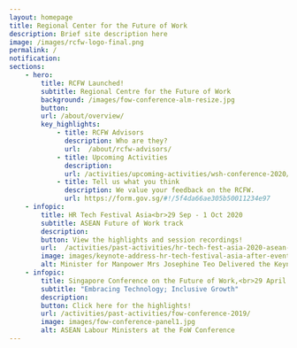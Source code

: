 ```yaml
---
layout: homepage
title: Regional Center for the Future of Work
description: Brief site description here
image: /images/rcfw-logo-final.png
permalink: /
notification:  
sections:
    - hero:
        title: RCFW Launched!
        subtitle: Regional Centre for the Future of Work 
        background: /images/fow-conference-alm-resize.jpg
        button: 
        url: /about/overview/
        key_highlights:
            - title: RCFW Advisors
              description: Who are they?
              url: 	/about/rcfw-advisors/
            - title: Upcoming Activities
              description: 
              url: /activities/upcoming-activities/wsh-conference-2020/
            - title: Tell us what you think
              description: We value your feedback on the RCFW. 
              url: https://form.gov.sg/#!/5f4da66ae305b50011234e97    
    - infopic: 
        title: HR Tech Festival Asia<br>29 Sep - 1 Oct 2020 
        subtitle: ASEAN Future of Work track
        description: 
        button: View the highlights and session recordings! 
        url:  /activities/past-activities/hr-tech-fest-asia-2020-asean-fow-track/
        image: images/keynote-address-hr-tech-festival-asia-after-event.PNG
        alt: Minister for Manpower Mrs Josephine Teo Delivered the Keynote Address at the HR Tech Festival Asia 2020 
    - infopic:
        title: Singapore Conference on the Future of Work,<br>29 April 2019
        subtitle: "Embracing Technology; Inclusive Growth"
        description: 
        button: Click here for the highlights! 
        url: /activities/past-activities/fow-conference-2019/
        image: images/fow-conference-panel1.jpg
        alt: ASEAN Labour Ministers at the FoW Conference
---
```

